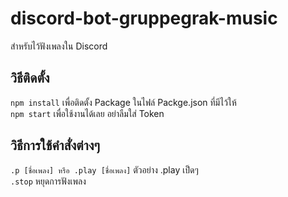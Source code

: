 # discord-bot-gruppegrak-music
สำหรับไว้ฟังเพลงใน Discord

## วิธีติดตั้ง

`npm install`  เพื่อติดตั้ง Package ในไฟล์ Packge.json ที่มีไว้ให้  <br>
`npm start`  เพื่อใช้งานได้เลย อย่าลืมใส่ Token
<br>
## วิธีการใช้คำสั่งต่างๆ
`.p [ชื่อเพลง] หรือ .play [ชื่อเพลง]` ตัวอย่าง .play เป็ดๆ <br>
`.stop` หยุดการฟังเพลง
